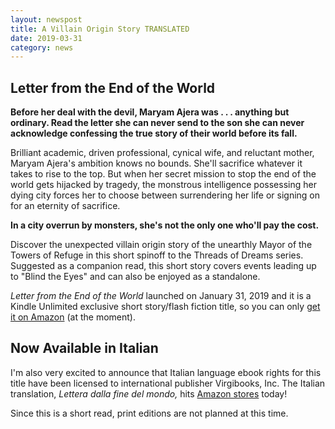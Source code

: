 ```yaml
---
layout: newspost
title: A Villain Origin Story TRANSLATED
date: 2019-03-31
category: news
---
```


## Letter from the End of the World

**Before her deal with the devil, Maryam Ajera was . . . anything but ordinary. Read the letter she can never send to the son she can never acknowledge confessing the true story of their world before its fall.**

Brilliant academic, driven professional, cynical wife, and reluctant mother, Maryam Ajera's ambition knows no bounds. She'll sacrifice whatever it takes to rise to the top. But when her secret mission to stop the end of the world gets hijacked by tragedy, the monstrous intelligence possessing her dying city forces her to choose between surrendering her life or signing on for an eternity of sacrifice.

**In a city overrun by monsters, she's not the only one who'll pay the cost.**

Discover the unexpected villain origin story of the unearthly Mayor of the Towers of Refuge in this short spinoff to the Threads of Dreams series. Suggested as a companion read, this short story covers events leading up to "Blind the Eyes" and can also be enjoyed as a standalone.

*Letter from the End of the World* launched on January 31, 2019 and it is a Kindle Unlimited exclusive short story/flash fiction title, so you can only [get it on Amazon](https://www.amazon.com/gp/product/B07MZQ1H1M) (at the moment).

## Now Available in Italian

I'm also very excited to announce that Italian language ebook rights for this title have been licensed to international publisher Virgibooks, Inc. The Italian translation, *Lettera dalla fine del mondo,* hits [Amazon stores](https://www.amazon.com/gp/product/B07NS76DYH) today!

Since this is a short read, print editions are not planned at this time.
